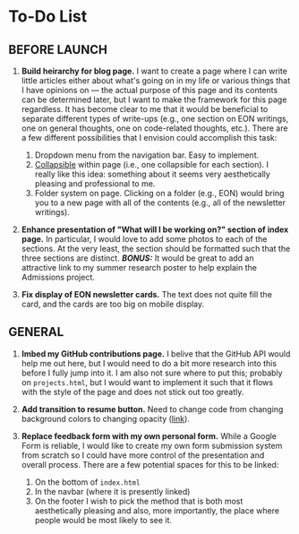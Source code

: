 # To-Do List


## BEFORE LAUNCH

1. **Build heirarchy for blog page.** I want to create a page where I can write little articles either about what's going on in my life or various things that I have opinions on — the actual purpose of this page and its contents can be determined later, but I want to make the framework for this page regardless. It has become clear to me that it would be beneficial to separate different types of write-ups (e.g., one section on EON writings, one on general thoughts, one on code-related thoughts, etc.). There are a few different possibilities that I envision could accomplish this task:
    1. Dropdown menu from the navigation bar. Easy to implement.
    2. [Collapsible](https://www.w3schools.com/howto/howto_js_collapsible.asp) within page (i.e., one collapsible for each section). I really like this idea: something about it seems very aesthetically pleasing and professional to me.
    3. Folder system on page. Clicking on a folder (e.g., EON) would bring you to a new page with all of the contents (e.g., all of the newsletter writings).

2. **Enhance presentation of "What will I be working on?" section of index page.** In particular, I would love to add some photos to each of the sections. At the very least, the section should be formatted such that the three sections are distinct. ***BONUS:*** It would be great to add an attractive link to my summer research poster to help explain the Admissions project. 

3. **Fix display of EON newsletter cards.** The text does not quite fill the card, and the cards are too big on mobile display. 

## GENERAL

1. **Imbed my GitHub contributions page.** I belive that the GitHub API would help me out here, but I would need to do a bit more research into this before I fully jump into it. I am also not sure where to put this; probably on `projects.html`, but I would want to implement it such that it flows with the style of the page and does not stick out too greatly. 

2. **Add transition to resume button.** Need to change code from changing background colors to changing opacity ([link](https://www.w3schools.com/howto/howto_css_transition_hover.asp)).

3. **Replace feedback form with my own personal form.** While a Google Form is reliable, I would like to create my own form submission system from scratch so I could have more control of the presentation and overall process. There are a few potential spaces for this to be linked:
    1. On the bottom of `index.html`
    2. In the navbar (where it is presently linked)
    3. On the footer
    I wish to pick the method that is both most aesthetically pleasing and also, more importantly, the place where people would be most likely to see it.
